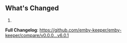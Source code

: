 ## What's Changed

1.

**Full Changelog**: https://github.com/emby-keeper/emby-keeper/compare/v0.0.0...v6.0.1
